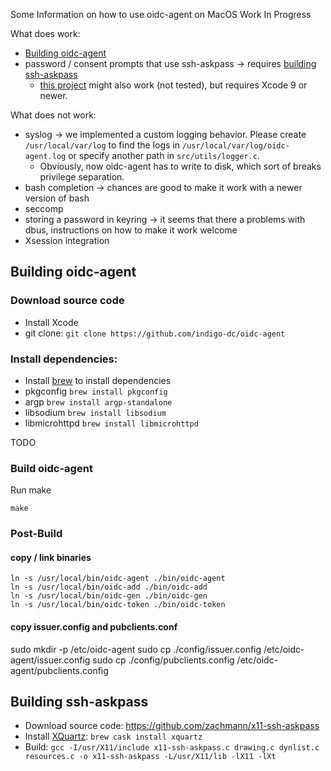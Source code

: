 Some Information on how to use oidc-agent on MacOS
Work In Progress

What does work:
- [Building oidc-agent](#building-oidc-agent)
- password / consent prompts that use ssh-askpass -> requires [building
  ssh-askpass](#building-ssh-askpass)
  - [this project](https://github.com/lukas-zronek/ssh-askpass-mac) might also
    work (not tested), but requires Xcode 9 or newer.

What does not work:
- syslog -> we implemented a custom logging behavior. Please create
  ```/usr/local/var/log``` to find the logs in
  ```/usr/local/var/log/oidc-agent.log``` or specify another path in
  ```src/utils/logger.c```.
  - Obviously, now oidc-agent has to write to disk, which sort of breaks
    privilege separation.
- bash completion -> chances are good to make it work with a newer version of bash
- seccomp
- storing a password in keyring -> it seems that there a problems with
  dbus, instructions on how to make it work welcome
- Xsession integration


## Building oidc-agent
### Download source code
- Install Xcode
- git clone: ```git clone https://github.com/indigo-dc/oidc-agent```

### Install dependencies:
- Install [brew](https://brew.sh) to install dependencies
- pkgconfig ```brew install pkgconfig```
- argp ```brew install argp-standalone```
- libsodium ```brew install libsodium```
- libmicrohttpd ```brew install libmicrohttpd```
<!-- - libsecret-1 ```brew install libsecret-1``` -->
<!--   - you might have to add ```/usr/local/opt/libffi/lib/pkgconfig``` to ```$PKG_CONFIG_PATH``` -->
TODO

### Build oidc-agent
Run make
```
make
```
### Post-Build
#### copy / link binaries
```
ln -s /usr/local/bin/oidc-agent ./bin/oidc-agent
ln -s /usr/local/bin/oidc-add ./bin/oidc-add
ln -s /usr/local/bin/oidc-gen ./bin/oidc-gen
ln -s /usr/local/bin/oidc-token ./bin/oidc-token
```

#### copy issuer.config and pubclients.conf
sudo mkdir -p /etc/oidc-agent
sudo cp ./config/issuer.config /etc/oidc-agent/issuer.config
sudo cp ./config/pubclients.config /etc/oidc-agent/pubclients.config

## Building ssh-askpass
- Download source code: https://github.com/zachmann/x11-ssh-askpass
- Install [XQuartz](https://www.xquartz.org/): ```brew cask install xquartz```
- Build: ```gcc -I/usr/X11/include x11-ssh-askpass.c drawing.c dynlist.c resources.c -o x11-ssh-askpass -L/usr/X11/lib -lX11 -lXt```
